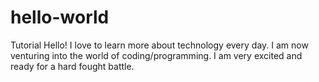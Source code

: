 # hello-world
Tutorial
Hello!  I love to learn more about technology every day.  I am now venturing into the world of coding/programming.  I am very excited and ready for a hard fought battle.
